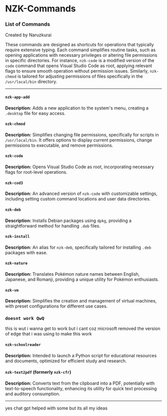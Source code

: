 # NZK-Commands

### List of Commands
Created by Naruzkurai

These commands are designed as shortcuts for operations that typically require extensive typing. Each command simplifies routine tasks, such as opening applications with necessary privileges or altering file permissions in specific directories. For instance, `nzk-code` is a modified version of the `code` command that opens Visual Studio Code as root, applying relevant flags to ensure smooth operation without permission issues. Similarly, `nzk-chmod` is tailored for adjusting permissions of files specifically in the `/usr/local/bin` directory.

---

#### `nzk-app-add`
**Description:** Adds a new application to the system's menu, creating a `.desktop` file for easy access.

#### `nzk-chmod`
**Description:** Simplifies changing file permissions, specifically for scripts in `/usr/local/bin`. It offers options to display current permissions, change permissions to executable, and remove permissions.

#### `nzk-code`
**Description:** Opens Visual Studio Code as root, incorporating necessary flags for root-level operations.

#### `nzk-cod3`
**Description:** An advanced version of `nzk-code` with customizable settings, including setting custom command locations and user data directories.

#### `nzk-deb`
**Description:** Installs Debian packages using `dpkg`, providing a straightforward method for handling `.deb` files.

#### `nzk-install`
**Description:** An alias for `nzk-deb`, specifically tailored for installing `.deb` packages with ease.

#### `nzk-nature`
**Description:** Translates Pokémon nature names between English, Japanese, and Romanji, providing a unique utility for Pokémon enthusiasts.


#### `nzk-vm`
**Description:** Simplifies the creation and management of virtual machines, with preset configurations for different use cases.

### `doesnt work QwQ`
this is wut i wanna get to work but i cant coz microsoft removed the version of edge that i was using to make this work

#### `nzk-schoolreader`
**Description:** Intended to launch a Python script for educational resources and documents, optimized for efficient study and research.

#### `nzk-text2pdf` (formerly `nzk-cfr`)
**Description:** Converts text from the clipboard into a PDF, potentially with text-to-speech functionality, enhancing its utility for quick text processing and auditory consumption.

---
yes chat gpt helped with some but its all my ideas 
